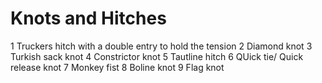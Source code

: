# Knots and Hitches
1 Truckers hitch with a double entry to hold the tension
2 Diamond knot
3 Turkish sack knot
4 Constrictor knot
5 Tautline hitch
6 QUick tie/ Quick release knot
7 Monkey fist
8 Boline knot
9 Flag knot


